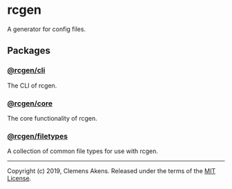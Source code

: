 # rcgen

A generator for config files.

## Packages

### [@rcgen/cli][package-cli]

The CLI of rcgen.

### [@rcgen/core][package-core]

The core functionality of rcgen.

### [@rcgen/filetypes][package-filetypes]

A collection of common file types for use with rcgen.

---

Copyright (c) 2019, Clemens Akens. Released under the terms of the [MIT
License][license].

[license]: https://github.com/clebert/rcgen/blob/master/LICENSE
[package-cli]:
  https://github.com/clebert/rcgen/blob/master/packages/cli/README.md
[package-core]:
  https://github.com/clebert/rcgen/blob/master/packages/core/README.md
[package-filetypes]:
  https://github.com/clebert/rcgen/blob/master/packages/filetypes/README.md
